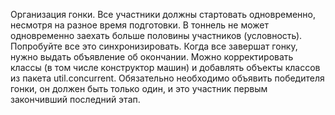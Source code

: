 Организация гонки.
Все участники должны стартовать одновременно, несмотря на разное время подготовки. В тоннель не
может одновременно заехать больше половины участников (условность).
Попробуйте все это синхронизировать.
Когда все завершат гонку, нужно выдать объявление об окончании.
Можно корректировать классы (в том числе конструктор машин) и добавлять объекты классов из
пакета util.concurrent.
Обязательно необходимо объявить победителя гонки, он должен быть только один, и это участник
первым закончивший последний этап.

